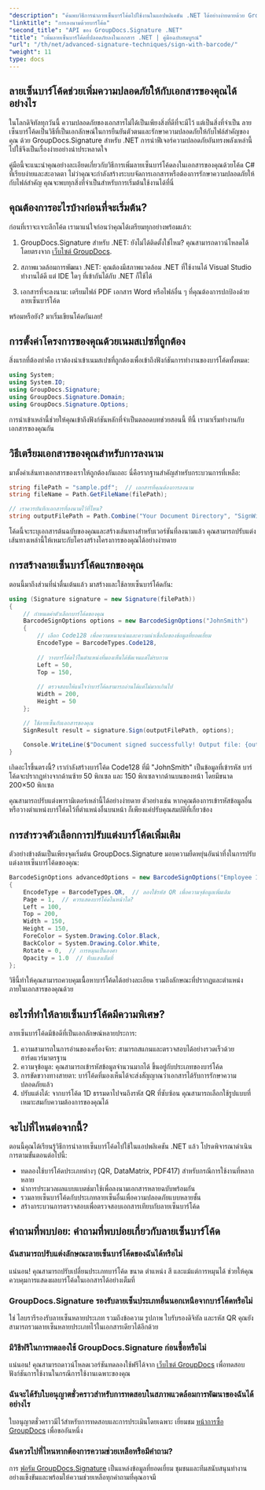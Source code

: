 ```yaml
---
"description": "ค้นพบวิธีการนำลายเซ็นบาร์โค้ดไปใช้งานในแอปพลิเคชัน .NET ได้อย่างง่ายดายด้วย GroupDocs.Signature บทช่วยสอนแบบทีละขั้นตอนพร้อมตัวอย่างโค้ด"
"linktitle": "การลงนามด้วยบาร์โค้ด"
"second_title": "API ของ GroupDocs.Signature .NET"
"title": "เพิ่มลายเซ็นบาร์โค้ดที่ปลอดภัยลงในเอกสาร .NET | คู่มือฉบับสมบูรณ์"
"url": "/th/net/advanced-signature-techniques/sign-with-barcode/"
"weight": 11
type: docs
---
```

## ลายเซ็นบาร์โค้ดช่วยเพิ่มความปลอดภัยให้กับเอกสารของคุณได้อย่างไร

ในโลกดิจิทัลทุกวันนี้ ความปลอดภัยของเอกสารไม่ได้เป็นเพียงสิ่งที่ดีที่จะมีไว้ แต่เป็นสิ่งที่จำเป็น ลายเซ็นบาร์โค้ดเป็นวิธีที่เป็นเอกลักษณ์ในการยืนยันตัวตนและรักษาความปลอดภัยให้กับไฟล์สำคัญของคุณ ด้วย GroupDocs.Signature สำหรับ .NET การนำฟีเจอร์ความปลอดภัยอันทรงพลังเหล่านี้ไปใช้จึงเป็นเรื่องง่ายอย่างน่าประหลาดใจ

คู่มือนี้จะแนะนำคุณอย่างละเอียดเกี่ยวกับวิธีการเพิ่มลายเซ็นบาร์โค้ดลงในเอกสารของคุณด้วยโค้ด C# ที่เรียบง่ายและสะอาดตา ไม่ว่าคุณจะกำลังสร้างระบบจัดการเอกสารหรือต้องการรักษาความปลอดภัยให้กับไฟล์สำคัญ คุณจะพบทุกสิ่งที่จำเป็นสำหรับการเริ่มต้นใช้งานได้ที่นี่

## คุณต้องการอะไรบ้างก่อนที่จะเริ่มต้น?

ก่อนที่เราจะเจาะลึกโค้ด เรามาแน่ใจก่อนว่าคุณได้เตรียมทุกอย่างพร้อมแล้ว:

1. GroupDocs.Signature สำหรับ .NET: ยังไม่ได้ติดตั้งใช่ไหม? คุณสามารถดาวน์โหลดได้โดยตรงจาก [เว็บไซต์ GroupDocs](https://releases-groupdocs.com/signature/net/).

2. สภาพแวดล้อมการพัฒนา .NET: คุณต้องมีสภาพแวดล้อม .NET ที่ใช้งานได้ Visual Studio ทำงานได้ดี แต่ IDE ใดๆ ที่เข้ากันได้กับ .NET ก็ใช้ได้

3. เอกสารที่จะลงนาม: เตรียมไฟล์ PDF เอกสาร Word หรือไฟล์อื่น ๆ ที่คุณต้องการปกป้องด้วยลายเซ็นบาร์โค้ด

พร้อมหรือยัง? มาเริ่มเขียนโค้ดกันเลย!

## การตั้งค่าโครงการของคุณด้วยเนมสเปซที่ถูกต้อง

สิ่งแรกที่ต้องทำคือ เราต้องนำเข้าเนมสเปซที่ถูกต้องเพื่อเข้าถึงฟังก์ชันการทำงานของบาร์โค้ดทั้งหมด:

```csharp
using System;
using System.IO;
using GroupDocs.Signature;
using GroupDocs.Signature.Domain;
using GroupDocs.Signature.Options;
```

การนำเข้าเหล่านี้ช่วยให้คุณเข้าถึงฟังก์ชันหลักที่จำเป็นตลอดบทช่วยสอนนี้ ทีนี้ เรามาเริ่มทำงานกับเอกสารของคุณกัน

## วิธีเตรียมเอกสารของคุณสำหรับการลงนาม

มาตั้งค่าเส้นทางเอกสารของเราให้ถูกต้องกันเถอะ นี่คือรากฐานสำคัญสำหรับกระบวนการที่เหลือ:

```csharp
string filePath = "sample.pdf";  // เอกสารที่คุณต้องการลงนาม
string fileName = Path.GetFileName(filePath);

// เราควรบันทึกเอกสารที่ลงนามไว้ที่ไหน?
string outputFilePath = Path.Combine("Your Document Directory", "SignWithBarcode", fileName);
```

โค้ดนี้จะระบุเอกสารต้นฉบับของคุณและสร้างเส้นทางสำหรับเวอร์ชันที่ลงนามแล้ว คุณสามารถปรับแต่งเส้นทางเหล่านี้ให้เหมาะกับโครงสร้างโครงการของคุณได้อย่างง่ายดาย

## การสร้างลายเซ็นบาร์โค้ดแรกของคุณ

ตอนนี้มาถึงส่วนที่น่าตื่นเต้นแล้ว มาสร้างและใช้ลายเซ็นบาร์โค้ดกัน:

```csharp
using (Signature signature = new Signature(filePath))
{
    // กำหนดค่าตัวเลือกบาร์โค้ดของคุณ
    BarcodeSignOptions options = new BarcodeSignOptions("JohnSmith")
    {
        // เลือก Code128 เพื่อความหนาแน่นและความน่าเชื่อถือของข้อมูลที่ยอดเยี่ยม
        EncodeType = BarcodeTypes.Code128,
        
        // วางบาร์โค้ดไว้ในตำแหน่งที่มองเห็นได้ชัดเจนแต่ไม่รบกวน
        Left = 50,
        Top = 150,
        
        // ตรวจสอบให้แน่ใจว่าบาร์โค้ดสามารถอ่านได้แต่ไม่มากเกินไป
        Width = 200,
        Height = 50
    };

    // ใช้ลายเซ็นกับเอกสารของคุณ
    SignResult result = signature.Sign(outputFilePath, options);
    
    Console.WriteLine($"Document signed successfully! Output file: {outputFilePath}");
}
```

เกิดอะไรขึ้นตรงนี้? เรากำลังสร้างบาร์โค้ด Code128 ที่มี "JohnSmith" เป็นข้อมูลที่เข้ารหัส บาร์โค้ดจะปรากฏห่างจากด้านซ้าย 50 พิกเซล และ 150 พิกเซลจากด้านบนของหน้า โดยมีขนาด 200×50 พิกเซล

คุณสามารถปรับแต่งพารามิเตอร์เหล่านี้ได้อย่างง่ายดาย ตัวอย่างเช่น หากคุณต้องการเข้ารหัสข้อมูลอื่น หรือวางตำแหน่งบาร์โค้ดไว้ที่ตำแหน่งอื่นบนหน้า ก็เพียงแค่ปรับคุณสมบัติที่เกี่ยวข้อง

## การสำรวจตัวเลือกการปรับแต่งบาร์โค้ดเพิ่มเติม

ตัวอย่างข้างต้นเป็นเพียงจุดเริ่มต้น GroupDocs.Signature มอบความยืดหยุ่นอันน่าทึ่งในการปรับแต่งลายเซ็นบาร์โค้ดของคุณ:

```csharp
BarcodeSignOptions advancedOptions = new BarcodeSignOptions("Employee ID: 123456")
{
    EncodeType = BarcodeTypes.QR,  // ลองใช้รหัส QR เพื่อความจุข้อมูลเพิ่มเติม
    Page = 1,  // ควรแสดงบาร์โค้ดในหน้าใด?
    Left = 100,
    Top = 200,
    Width = 150,
    Height = 150,
    ForeColor = System.Drawing.Color.Black,
    BackColor = System.Drawing.Color.White,
    Rotate = 0,  // การหมุนเป็นองศา
    Opacity = 1.0  // ทึบแสงเต็มที่
};
```

วิธีนี้ทำให้คุณสามารถควบคุมเนื้อหาบาร์โค้ดได้อย่างละเอียด รวมถึงลักษณะที่ปรากฏและตำแหน่งภายในเอกสารของคุณด้วย

## อะไรที่ทำให้ลายเซ็นบาร์โค้ดมีความพิเศษ?

ลายเซ็นบาร์โค้ดมีข้อดีที่เป็นเอกลักษณ์หลายประการ:

1. ความสามารถในการอ่านของเครื่องจักร: สามารถสแกนและตรวจสอบได้อย่างรวดเร็วด้วยฮาร์ดแวร์มาตรฐาน
2. ความจุข้อมูล: คุณสามารถเข้ารหัสข้อมูลจำนวนมากได้ ขึ้นอยู่กับประเภทของบาร์โค้ด
3. การขัดขวางทางสายตา: บาร์โค้ดที่มองเห็นได้จะส่งสัญญาณว่าเอกสารได้รับการรักษาความปลอดภัยแล้ว
4. ปรับแต่งได้: จากบาร์โค้ด 1D ธรรมดาไปจนถึงรหัส QR ที่ซับซ้อน คุณสามารถเลือกใช้รูปแบบที่เหมาะสมกับความต้องการของคุณได้

## จะไปที่ไหนต่อจากนี้?

ตอนนี้คุณได้เรียนรู้วิธีการนำลายเซ็นบาร์โค้ดไปใช้ในแอปพลิเคชัน .NET แล้ว โปรดพิจารณาดำเนินการตามขั้นตอนต่อไปนี้:

- ทดลองใช้บาร์โค้ดประเภทต่างๆ (QR, DataMatrix, PDF417) สำหรับกรณีการใช้งานที่หลากหลาย
- นำการประมวลผลแบบแบตช์มาใช้เพื่อลงนามเอกสารหลายฉบับพร้อมกัน
- รวมลายเซ็นบาร์โค้ดกับประเภทลายเซ็นอื่นเพื่อความปลอดภัยแบบหลายชั้น
- สร้างกระบวนการตรวจสอบเพื่อตรวจสอบเอกสารเทียบกับลายเซ็นบาร์โค้ด

## คำถามที่พบบ่อย: คำถามที่พบบ่อยเกี่ยวกับลายเซ็นบาร์โค้ด

### ฉันสามารถปรับแต่งลักษณะลายเซ็นบาร์โค้ดของฉันได้หรือไม่
แน่นอน! คุณสามารถปรับเปลี่ยนประเภทบาร์โค้ด ขนาด ตำแหน่ง สี และแม้แต่การหมุนได้ ช่วยให้คุณควบคุมการแสดงผลบาร์โค้ดในเอกสารได้อย่างเต็มที่

### GroupDocs.Signature รองรับลายเซ็นประเภทอื่นนอกเหนือจากบาร์โค้ดหรือไม่
ใช่ ไลบรารีรองรับลายเซ็นหลายประเภท รวมถึงข้อความ รูปภาพ ใบรับรองดิจิทัล และรหัส QR คุณยังสามารถรวมลายเซ็นหลายประเภทไว้ในเอกสารเดียวได้อีกด้วย

### มีวิธีฟรีในการทดลองใช้ GroupDocs.Signature ก่อนซื้อหรือไม่
แน่นอน! คุณสามารถดาวน์โหลดเวอร์ชันทดลองใช้ฟรีได้จาก [เว็บไซต์ GroupDocs](https://releases.groupdocs.com/) เพื่อทดสอบฟังก์ชันการใช้งานในกรณีการใช้งานเฉพาะของคุณ

### ฉันจะได้รับใบอนุญาตชั่วคราวสำหรับการทดสอบในสภาพแวดล้อมการพัฒนาของฉันได้อย่างไร
ใบอนุญาตชั่วคราวมีไว้สำหรับการทดสอบและการประเมินโดยเฉพาะ เยี่ยมชม [หน้าการซื้อ GroupDocs](https://purchase.groupdocs.com/temporary-license/) เพื่อขออันหนึ่ง

### ฉันควรไปที่ไหนหากต้องการความช่วยเหลือหรือมีคำถาม?
การ [ฟอรัม GroupDocs.Signature](https://forum.groupdocs.com/c/signature/13) เป็นแหล่งข้อมูลที่ยอดเยี่ยม ชุมชนและทีมสนับสนุนทำงานอย่างแข็งขันและพร้อมให้ความช่วยเหลือทุกคำถามที่คุณอาจมี